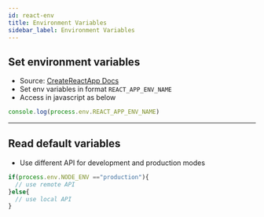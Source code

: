 ```yaml
---
id: react-env
title: Environment Variables
sidebar_label: Environment Variables
---
```


## Set environment variables

- Source: [CreateReactApp Docs](https://create-react-app.dev/docs/adding-custom-environment-variables/)
- Set env variables in format `REACT_APP_ENV_NAME`
- Access in javascript as below

```jsx title="App.js"
console.log(process.env.REACT_APP_ENV_NAME)
```

---

## Read default variables

- Use different API for development and production modes

```js title="config.js"
if(process.env.NODE_ENV =="production"){
  // use remote API
}else{
  // use local API
}
```
